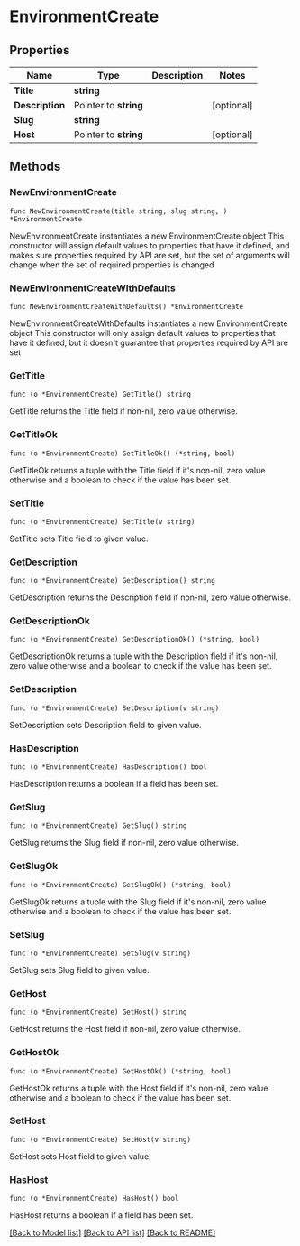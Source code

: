 # EnvironmentCreate

## Properties

Name | Type | Description | Notes
------------ | ------------- | ------------- | -------------
**Title** | **string** |  | 
**Description** | Pointer to **string** |  | [optional] 
**Slug** | **string** |  | 
**Host** | Pointer to **string** |  | [optional] 

## Methods

### NewEnvironmentCreate

`func NewEnvironmentCreate(title string, slug string, ) *EnvironmentCreate`

NewEnvironmentCreate instantiates a new EnvironmentCreate object
This constructor will assign default values to properties that have it defined,
and makes sure properties required by API are set, but the set of arguments
will change when the set of required properties is changed

### NewEnvironmentCreateWithDefaults

`func NewEnvironmentCreateWithDefaults() *EnvironmentCreate`

NewEnvironmentCreateWithDefaults instantiates a new EnvironmentCreate object
This constructor will only assign default values to properties that have it defined,
but it doesn't guarantee that properties required by API are set

### GetTitle

`func (o *EnvironmentCreate) GetTitle() string`

GetTitle returns the Title field if non-nil, zero value otherwise.

### GetTitleOk

`func (o *EnvironmentCreate) GetTitleOk() (*string, bool)`

GetTitleOk returns a tuple with the Title field if it's non-nil, zero value otherwise
and a boolean to check if the value has been set.

### SetTitle

`func (o *EnvironmentCreate) SetTitle(v string)`

SetTitle sets Title field to given value.


### GetDescription

`func (o *EnvironmentCreate) GetDescription() string`

GetDescription returns the Description field if non-nil, zero value otherwise.

### GetDescriptionOk

`func (o *EnvironmentCreate) GetDescriptionOk() (*string, bool)`

GetDescriptionOk returns a tuple with the Description field if it's non-nil, zero value otherwise
and a boolean to check if the value has been set.

### SetDescription

`func (o *EnvironmentCreate) SetDescription(v string)`

SetDescription sets Description field to given value.

### HasDescription

`func (o *EnvironmentCreate) HasDescription() bool`

HasDescription returns a boolean if a field has been set.

### GetSlug

`func (o *EnvironmentCreate) GetSlug() string`

GetSlug returns the Slug field if non-nil, zero value otherwise.

### GetSlugOk

`func (o *EnvironmentCreate) GetSlugOk() (*string, bool)`

GetSlugOk returns a tuple with the Slug field if it's non-nil, zero value otherwise
and a boolean to check if the value has been set.

### SetSlug

`func (o *EnvironmentCreate) SetSlug(v string)`

SetSlug sets Slug field to given value.


### GetHost

`func (o *EnvironmentCreate) GetHost() string`

GetHost returns the Host field if non-nil, zero value otherwise.

### GetHostOk

`func (o *EnvironmentCreate) GetHostOk() (*string, bool)`

GetHostOk returns a tuple with the Host field if it's non-nil, zero value otherwise
and a boolean to check if the value has been set.

### SetHost

`func (o *EnvironmentCreate) SetHost(v string)`

SetHost sets Host field to given value.

### HasHost

`func (o *EnvironmentCreate) HasHost() bool`

HasHost returns a boolean if a field has been set.


[[Back to Model list]](../README.md#documentation-for-models) [[Back to API list]](../README.md#documentation-for-api-endpoints) [[Back to README]](../README.md)


